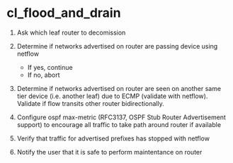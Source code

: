 # cl_flood_and_drain

1. Ask which leaf router to decomission 

2. Determine if networks advertised on router are passing device using netflow
    * If yes, continue
    * If no, abort 

3. Determine if networks advertised on router are seen on another same tier device (i.e. another leaf) due to ECMP (validate with netflow). Validate if flow transits other router bidirectionally.

4. Configure ospf max-metric (RFC3137, OSPF Stub Router Advertisement support) to encourage all traffic to take path around router if available

5. Verify that traffic for advertised prefixes has stopped with netflow

6. Notify the user that it is safe to perform maintentance on  router

